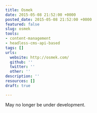 ```yaml
---
title: Osmek
date: 2015-05-08 21:52:00 +0000
posted_date: 2015-05-08 21:52:00 +0000
featured: false
slug: osmek
tools:
- content-management
- headless-cms-api-based
tags: []
urls:
  website: http://osmek.com/
  github: ''
  twitter: ''
  other: ''
description: ''
resources: []
draft: true

---
```

May no longer be under development.
